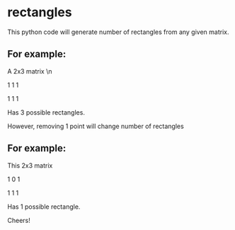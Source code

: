 # rectangles
This python code will generate number of rectangles from any given matrix.
## For example:

A 2x3 matrix \n

 1    1    1 
 
 1    1    1
 
Has 3 possible rectangles.

However, removing 1 point will change number of rectangles

## For example:

This 2x3 matrix

 1    0    1
 
 1    1    1
 
 Has 1 possible rectangle.
 
 Cheers!
